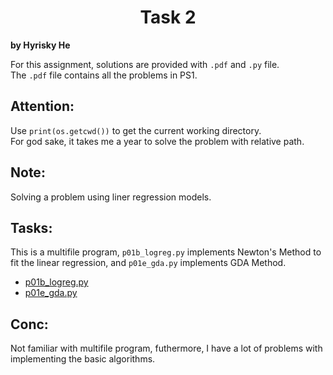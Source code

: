 # <center> Task 2
**by Hyrisky He**

For this assignment, solutions are provided with `.pdf` and `.py` file.\
The `.pdf` file contains all the problems in PS1.

## Attention:

Use `print(os.getcwd())` to get the current working directory.\
For god sake, it takes me a year to solve the problem with relative path.

## Note:

Solving a problem using liner regression models.

## Tasks:

This is a multifile program, `p01b_logreg.py` implements Newton's Method to fit the linear regression, and `p01e_gda.py` implements GDA Method.
- [p01b_logreg.py](https://github.com/Hyr1sky/PRML/blob/main/Task_2/src/p01b_logreg.py)
- [p01e_gda.py](https://github.com/Hyr1sky/PRML/blob/main/Task_2/src/p01e_gda.py)

## Conc:

Not familiar with multifile program, futhermore, I have a lot of problems with implementing the basic algorithms.